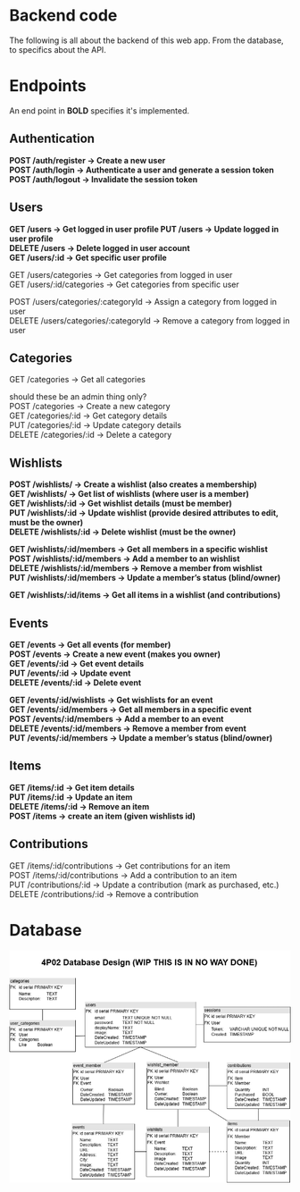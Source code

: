 # Backend code

The following is all about the backend of this web app. From the database, to specifics about the API.

# Endpoints
An end point in **BOLD** specifies it's implemented.

## Authentication
**POST /auth/register → Create a new user  
POST /auth/login → Authenticate a user and generate a session token  
POST /auth/logout → Invalidate the session token**  

## Users
**GET /users → Get logged in user profile
PUT /users → Update logged in user profile  
DELETE /users → Delete logged in user account  
GET /users/:id → Get specific user profile**  

GET /users/categories → Get categories from logged in user    
GET /users/:id/categories → Get categories from specific user 

POST /users/categories/:categoryId → Assign a category from logged in user  
DELETE /users/categories/:categoryId → Remove a category from logged in user  

## Categories
GET /categories → Get all categories

should these be an admin thing only?  
POST /categories → Create a new category  
GET /categories/:id → Get category details  
PUT /categories/:id → Update category details   
DELETE /categories/:id → Delete a category  

## Wishlists

**POST /wishlists/ → Create a wishlist (also creates a membership)  
GET /wishlists/ → Get list of wishlists (where user is a member)   
GET /wishlists/:id → Get wishlist details (must be member)   
PUT /wishlists/:id → Update wishlist (provide desired attributes to edit, must be the owner)  
DELETE /wishlists/:id → Delete wishlist (must be the owner)**          

**GET /wishlists/:id/members → Get all members in a specific wishlist   
POST /wishlists/:id/members → Add a member to an wishlist    
DELETE /wishlists/:id/members → Remove a member from wishlist  
PUT /wishlists/:id/members → Update a member’s status (blind/owner)**    

**GET /wishlists/:id/items → Get all items in a wishlist (and contributions)**

##  Events
**GET /events → Get all events (for member)   
POST /events → Create a new event (makes you owner)  
GET /events/:id → Get event details  
PUT /events/:id → Update event  
DELETE /events/:id → Delete event**

**GET /events/:id/wishlists → Get wishlists for an event  
GET /events/:id/members → Get all members in a specific event   
POST /events/:id/members → Add a member to an event   
DELETE /events/:id/members → Remove a member from event    
PUT /events/:id/members → Update a member’s status (blind/owner)**

## Items

**GET /items/:id → Get item details  
PUT /items/:id → Update an item  
DELETE /items/:id → Remove an item  
POST /items -> create an item (given wishlists id)**
  
## Contributions

GET /items/:id/contributions → Get contributions for an item  
POST /items/:id/contributions → Add a contribution to an item  
PUT /contributions/:id → Update a contribution (mark as purchased, etc.)  
DELETE /contributions/:id → Remove a contribution  

# Database

![Screenshot of database UML.](4P02-Database-UML.png)

